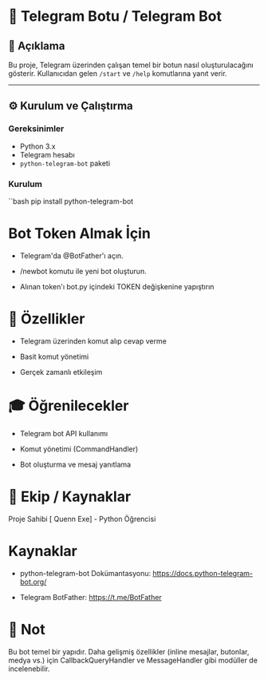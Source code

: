 # 🤖 Telegram Botu / Telegram Bot

## 📌 Açıklama

Bu proje, Telegram üzerinden çalışan temel bir botun nasıl oluşturulacağını gösterir. Kullanıcıdan gelen `/start` ve `/help` komutlarına yanıt verir.

---

## ⚙️ Kurulum ve Çalıştırma

### Gereksinimler

- Python 3.x  
- Telegram hesabı  
- `python-telegram-bot` paketi

### Kurulum

``bash
pip install python-telegram-bot

# Bot Token Almak İçin
- Telegram'da @BotFather'ı açın.

- /newbot komutu ile yeni bot oluşturun.

- Alınan token'ı bot.py içindeki TOKEN değişkenine yapıştırın
# 🚀 Özellikler
- Telegram üzerinden komut alıp cevap verme

- Basit komut yönetimi

- Gerçek zamanlı etkileşim

# 🎓 Öğrenilecekler
- Telegram bot API kullanımı

- Komut yönetimi (CommandHandler)

- Bot oluşturma ve mesaj yanıtlama

# 👥 Ekip / Kaynaklar
Proje Sahibi
[ Quenn Exe] - Python Öğrencisi

# Kaynaklar
- python-telegram-bot Dokümantasyonu: https://docs.python-telegram-bot.org/

- Telegram BotFather: https://t.me/BotFather

# 📌 Not
Bu bot temel bir yapıdır. Daha gelişmiş özellikler (inline mesajlar, butonlar, medya vs.) için CallbackQueryHandler ve MessageHandler gibi modüller de incelenebilir.